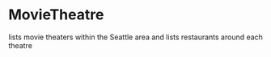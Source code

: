 # MovieTheatre
lists movie theaters within the Seattle area and lists restaurants around each theatre
